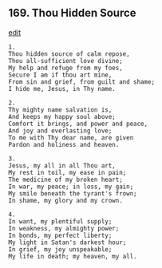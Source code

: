 
## 169.  Thou Hidden Source
[edit](https://docs.google.com/document/d/1CZegZRZyV6WBZ88E4a0IaNyfF0bbLAKf/edit?mode=html)




    1.
    Thou hidden source of calm repose, 
    Thou all-sufficient love divine; 
    My help and refuge from my foes, 
    Secure I am if thou art mine, 
    From sin and grief, from guilt and shame; 
    I hide me, Jesus, in Thy name. 

    2.
    Thy mighty name salvation is, 
    And keeps my happy soul above; 
    Comfort it brings, and power and peace, 
    And joy and everlasting love; 
    To me with Thy dear name, are given 
    Pardon and holiness and heaven. 

    3.
    Jesus, my all in all Thou art, 
    My rest in toil, my ease in pain; 
    The medicine of my broken heart; 
    In war, my peace; in loss, my gain; 
    My smile beneath the tyrant's frown; 
    In shame, my glory and my crown. 

    4.
    In want, my plentiful supply; 
    In weakness, my almighty power; 
    In bonds, my perfect liberty; 
    My light in Satan's darkest hour; 
    In grief, my joy unspeakable; 
    My life in death; my heaven, my all.
